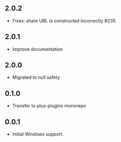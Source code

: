 ## 2.0.2

- Fixes: share URL is constructed incorrectly #235

## 2.0.1

- Improve documentation

## 2.0.0

- Migrated to null safety

## 0.1.0

- Transfer to plus-plugins monorepo

## 0.0.1

- Initial Windows support.
